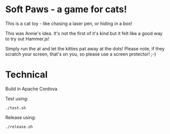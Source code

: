 Soft Paws - a game for cats!
============================

This is a cat toy - like chasing a laser pen, or hiding in a box!

This was Annie's idea. It's not the first of it's kind but it felt like a good way to try out Hammer.js!

Simply run the at and let the kitties pat away at the dots! Please note, if they scratch your screen, that's on you, so please use a screen protector! ;-)

Technical
=========

Build in Apache Cordova.

Test using:

    ./test.sh

Release using:

    ./release.sh
